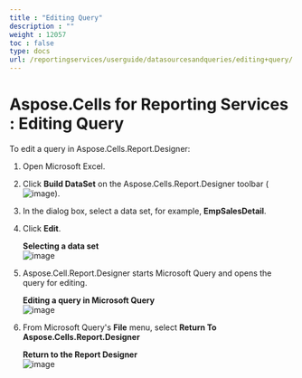 ```yaml
---
title : "Editing Query" 
description : "" 
weight : 12057 
toc : false
type: docs
url: /reportingservices/userguide/datasourcesandqueries/editing+query/
---
```


# Aspose.Cells for Reporting Services : Editing Query


To edit a query in Aspose.Cells.Report.Designer:

1.  Open Microsoft Excel.
2.  Click **Build DataSet** on the Aspose.Cells.Report.Designer toolbar (![image](https://docs2.aspose.com/cells/reportingservices/attachments/6094943/6193517.png)).
3.  In the dialog box, select a data set, for example, **EmpSalesDetail**.
4.  Click **Edit**.  
      
    **Selecting a data set**  
    ![image](https://docs2.aspose.com/cells/reportingservices/attachments/6094943/6193514.png)  
      
    
5.  Aspose.Cell.Report.Designer starts Microsoft Query and opens the query for editing.  
      
    **Editing a query in Microsoft Query**  
    ![image](https://docs2.aspose.com/cells/reportingservices/attachments/6094943/6193515.png)  
      
    
6.  From Microsoft Query's **File** menu, select **Return To Aspose.Cells.Report.Designer**  
      
    **Return to the Report Designer**  
    ![image](https://docs2.aspose.com/cells/reportingservices/attachments/6094943/6193513.png)

